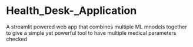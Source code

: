 # Health_Desk-_Application
A streamlit powered web app that combines multiple ML mnodels together to give a simple yet powerful tool to have multiple medical parameters checked
